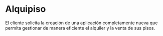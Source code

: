 # Alquipiso
El cliente solicita la creación de una aplicación completamente nueva que permita gestionar de manera eficiente el alquiler y la venta de sus pisos.
